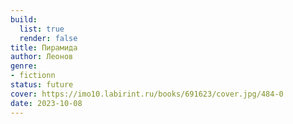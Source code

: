 ```yaml
---
build:
  list: true
  render: false
title: Пирамида
author: Леонов
genre:
- fictionn
status: future
cover: https://imo10.labirint.ru/books/691623/cover.jpg/484-0
date: 2023-10-08
---
```


